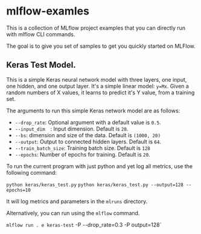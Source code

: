 # mlflow-examles
This is a collection of MLflow project examples that you can directly run with mlflow CLI commands.

The goal is to give you set of samples to get you quickly started on MLFlow.

## Keras Test Model.

This is a simple Keras neural network model with three layers, one input, one hidden,
and one output layer. It's a simple linear model: `y=Mx`. Given a random numbers of X values,
it learns to predict it's Y value, from a training set.

The arguments to run this simple Keras network model are as follows:

* `--drop_rate`: Optional argument with a default value is `0.5`.
* `--input_dim  `: Input dimension. Default is `20`.
* `--bs`: dimension and size of the data. Default is `(1000, 20)`
* `--output`: Output to connected hidden layers. Default is `64`.
* `--train_batch_size`: Training batch size. Default is `128`
* `--epochs`: Number of epochs for training. Default is `20`.

To run the current program with just python and yet log all metrics, use
the following command:

`python keras/keras_test.py`
`python keras/keras_test.py --output=128 --epochs=10`

It will log metrics and parameters in the `mlruns` directory. 

Alternatively, you can run using the `mlflow` command.

`mlflow run . e keras-test` -P --drop_rate=0.3 -P output=128`



